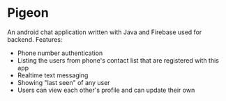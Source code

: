 # Pigeon
An android chat application written with Java and Firebase used for backend.
Features:
- Phone number authentication
- Listing the users from phone's contact list that are registered with this app
- Realtime text messaging
- Showing "last seen" of any user
- Users can view each other's profile and can update their own
